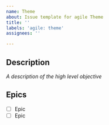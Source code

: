```yaml
---
name: Theme
about: Issue template for agile Theme
title: ''
labels: 'agile: theme'
assignees: ''

---
```


## Description
_A description of the high level objective_

## Epics
* [ ] Epic
* [ ] Epic
